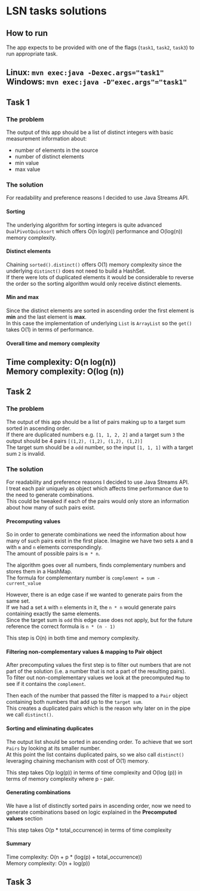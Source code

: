 # LSN tasks solutions

## How to run

The app expects to be provided with one of the flags (`task1`, `task2`, `task3`) to run appropriate task.  

Linux:  `mvn exec:java -Dexec.args="task1"`  
Windows: `mvn exec:java -D"exec.args"="task1"`
---
## Task 1

### The problem

The output of this app should be a list of distinct integers with basic measurement information about:
- number of elements in the source
- number of distinct elements
- min value
- max value

### The solution

For readability and preference reasons I decided to use Java Streams API.  

#### Sorting
The underlying algorithm for sorting integers is quite advanced `DualPivotQuicksort` which offers O(n log(n)) performance and O(log(n)) memory complexity.

#### Distinct elements
Chaining `sorted().distinct()` offers O(1) memory complexity since the underlying `distinct()` does not need to build a HashSet.  
If there were lots of duplicated elements it would be considerable to reverse the order so the sorting algorithm would only receive distinct elements.

#### Min and max
Since the distinct elements are sorted in ascending order the first element is **min** and the last element is **max**.  
In this case the implementation of underlying `List` is `ArrayList` so the `get()` takes O(1) in terms of performance.

#### Overall time and memory complexity

Time complexity: O(n log(n))  
Memory complexity: O(log (n))
---
## Task 2

### The problem

The output of this app should be a list of pairs making up to a target sum sorted in ascending order.  
If there are duplicated numbers e.g. `[1, 1, 2, 2]` and a target sum `3` the output should be 4 pairs `[(1,2), (1,2), (1,2), (1,2)]`  
The target sum should be a `odd` number, so the input `[1, 1, 1]` with a target sum `2` is invalid.

### The solution

For readability and preference reasons I decided to use Java Streams API.  
I treat each pair uniquely as object which affects time performance due to the need to generate combinations.  
This could be tweaked if each of the pairs would only store an information about how many of such pairs exist.  

#### Precomputing values
So in order to generate combinations we need the information about how many of such pairs exist in the first place. 
Imagine we have two sets `A` and `B` with `m` and `n` elements correspondingly.  
The amount of possible pairs is `m * n`.

The algorithm goes over all numbers, finds complementary numbers and stores them in a HashMap.  
The formula for complementary number is `complement = sum - current_value`

However, there is an edge case if we wanted to generate pairs from the same set.  
If we had a set `A` with `n` elements in it, the `n * n` would generate pairs containing exactly the same elements.  
Since the target sum is `odd` this edge case does not apply, but for the future reference the correct formula is `n * (n - 1)` 

This step is O(n) in both time and memory complexity. 

#### Filtering non-complementary values & mapping to Pair object
After precomputing values the first step is to filter out numbers that are not part of the solution (i.e. a number that is not a part of the resulting pairs).  
To filter out non-complementary values we look at the precomputed `Map` to see if it contains the `complement`.  

Then each of the number that passed the filter is mapped to a `Pair` object containing both numbers that add up to the `target sum`.  
This creates a duplicated pairs which is the reason why later on in the pipe we call `distinct()`.  

#### Sorting and eliminating duplicates
The output list should be sorted in ascending order. To achieve that we sort `Pairs` by looking at its smaller number.  
At this point the list contains duplicated pairs, so we also call `distinct()` leveraging chaining mechanism with cost of O(1) memory.

This step takes O(p log(p)) in terms of time complexity and O(log (p)) in terms of memory complexity where p - pair. 

#### Generating combinations
We have a list of distinctly sorted pairs in ascending order, now we need to generate combinations based on logic explained in the **Precomputed values** section

This step takes O(p * total_occurrence) in terms of time complexity

#### Summary
Time complexity: O(n + p * (log(p) + total_occurrence))  
Memory complexity: O(n + log(p))
## Task 3